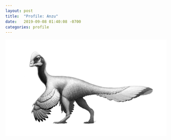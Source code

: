 ```yaml
---
layout: post
title:  "Profile: Anzu"
date:   2019-09-08 01:40:08 -0700
categories: profile
---
```


![anzu-1](/assets/anzu-1.jpg)